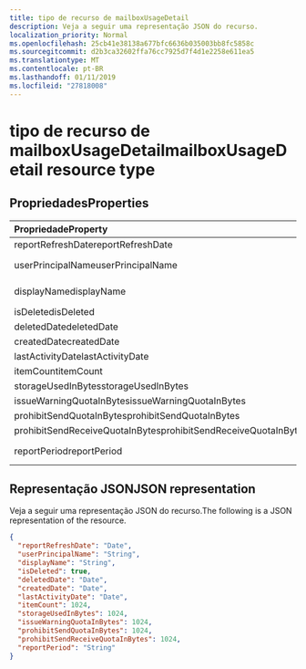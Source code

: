 ```yaml
---
title: tipo de recurso de mailboxUsageDetail
description: Veja a seguir uma representação JSON do recurso.
localization_priority: Normal
ms.openlocfilehash: 25cb41e38138a677bfc6636b035003bb8fc5858c
ms.sourcegitcommit: d2b3ca32602ffa76cc7925d7f4d1e2258e611ea5
ms.translationtype: MT
ms.contentlocale: pt-BR
ms.lasthandoff: 01/11/2019
ms.locfileid: "27818008"
---
```

# <a name="mailboxusagedetail-resource-type"></a><span data-ttu-id="b388e-103">tipo de recurso de mailboxUsageDetail</span><span class="sxs-lookup"><span data-stu-id="b388e-103">mailboxUsageDetail resource type</span></span>

## <a name="properties"></a><span data-ttu-id="b388e-104">Propriedades</span><span class="sxs-lookup"><span data-stu-id="b388e-104">Properties</span></span>

| <span data-ttu-id="b388e-105">Propriedade</span><span class="sxs-lookup"><span data-stu-id="b388e-105">Property</span></span>                        | <span data-ttu-id="b388e-106">Tipo</span><span class="sxs-lookup"><span data-stu-id="b388e-106">Type</span></span>    |
| :------------------------------ | :------ |
| <span data-ttu-id="b388e-107">reportRefreshDate</span><span class="sxs-lookup"><span data-stu-id="b388e-107">reportRefreshDate</span></span>               | <span data-ttu-id="b388e-108">Data</span><span class="sxs-lookup"><span data-stu-id="b388e-108">Date</span></span>    |
| <span data-ttu-id="b388e-109">userPrincipalName</span><span class="sxs-lookup"><span data-stu-id="b388e-109">userPrincipalName</span></span>               | <span data-ttu-id="b388e-110">Cadeia de caracteres</span><span class="sxs-lookup"><span data-stu-id="b388e-110">String</span></span>  |
| <span data-ttu-id="b388e-111">displayName</span><span class="sxs-lookup"><span data-stu-id="b388e-111">displayName</span></span>                     | <span data-ttu-id="b388e-112">Cadeia de caracteres</span><span class="sxs-lookup"><span data-stu-id="b388e-112">String</span></span>  |
| <span data-ttu-id="b388e-113">isDeleted</span><span class="sxs-lookup"><span data-stu-id="b388e-113">isDeleted</span></span>                       | <span data-ttu-id="b388e-114">Booliano</span><span class="sxs-lookup"><span data-stu-id="b388e-114">Boolean</span></span> |
| <span data-ttu-id="b388e-115">deletedDate</span><span class="sxs-lookup"><span data-stu-id="b388e-115">deletedDate</span></span>                     | <span data-ttu-id="b388e-116">Data</span><span class="sxs-lookup"><span data-stu-id="b388e-116">Date</span></span>    |
| <span data-ttu-id="b388e-117">createdDate</span><span class="sxs-lookup"><span data-stu-id="b388e-117">createdDate</span></span>                     | <span data-ttu-id="b388e-118">Data</span><span class="sxs-lookup"><span data-stu-id="b388e-118">Date</span></span>    |
| <span data-ttu-id="b388e-119">lastActivityDate</span><span class="sxs-lookup"><span data-stu-id="b388e-119">lastActivityDate</span></span>                | <span data-ttu-id="b388e-120">Data</span><span class="sxs-lookup"><span data-stu-id="b388e-120">Date</span></span>    |
| <span data-ttu-id="b388e-121">itemCount</span><span class="sxs-lookup"><span data-stu-id="b388e-121">itemCount</span></span>                       | <span data-ttu-id="b388e-122">Int64</span><span class="sxs-lookup"><span data-stu-id="b388e-122">Int64</span></span>   |
| <span data-ttu-id="b388e-123">storageUsedInBytes</span><span class="sxs-lookup"><span data-stu-id="b388e-123">storageUsedInBytes</span></span>              | <span data-ttu-id="b388e-124">Int64</span><span class="sxs-lookup"><span data-stu-id="b388e-124">Int64</span></span>   |
| <span data-ttu-id="b388e-125">issueWarningQuotaInBytes</span><span class="sxs-lookup"><span data-stu-id="b388e-125">issueWarningQuotaInBytes</span></span>        | <span data-ttu-id="b388e-126">Int64</span><span class="sxs-lookup"><span data-stu-id="b388e-126">Int64</span></span>   |
| <span data-ttu-id="b388e-127">prohibitSendQuotaInBytes</span><span class="sxs-lookup"><span data-stu-id="b388e-127">prohibitSendQuotaInBytes</span></span>        | <span data-ttu-id="b388e-128">Int64</span><span class="sxs-lookup"><span data-stu-id="b388e-128">Int64</span></span>   |
| <span data-ttu-id="b388e-129">prohibitSendReceiveQuotaInBytes</span><span class="sxs-lookup"><span data-stu-id="b388e-129">prohibitSendReceiveQuotaInBytes</span></span> | <span data-ttu-id="b388e-130">Int64</span><span class="sxs-lookup"><span data-stu-id="b388e-130">Int64</span></span>   |
| <span data-ttu-id="b388e-131">reportPeriod</span><span class="sxs-lookup"><span data-stu-id="b388e-131">reportPeriod</span></span>                    | <span data-ttu-id="b388e-132">Cadeia de caracteres</span><span class="sxs-lookup"><span data-stu-id="b388e-132">String</span></span>  |

## <a name="json-representation"></a><span data-ttu-id="b388e-133">Representação JSON</span><span class="sxs-lookup"><span data-stu-id="b388e-133">JSON representation</span></span>

<span data-ttu-id="b388e-134">Veja a seguir uma representação JSON do recurso.</span><span class="sxs-lookup"><span data-stu-id="b388e-134">The following is a JSON representation of the resource.</span></span>

<!-- {
  "blockType": "resource",
  "@odata.type": "microsoft.graph.mailboxUsageDetail"
} -->

```json
{
  "reportRefreshDate": "Date", 
  "userPrincipalName": "String", 
  "displayName": "String", 
  "isDeleted": true, 
  "deletedDate": "Date", 
  "createdDate": "Date", 
  "lastActivityDate": "Date", 
  "itemCount": 1024, 
  "storageUsedInBytes": 1024, 
  "issueWarningQuotaInBytes": 1024, 
  "prohibitSendQuotaInBytes": 1024, 
  "prohibitSendReceiveQuotaInBytes": 1024, 
  "reportPeriod": "String"
}
```
